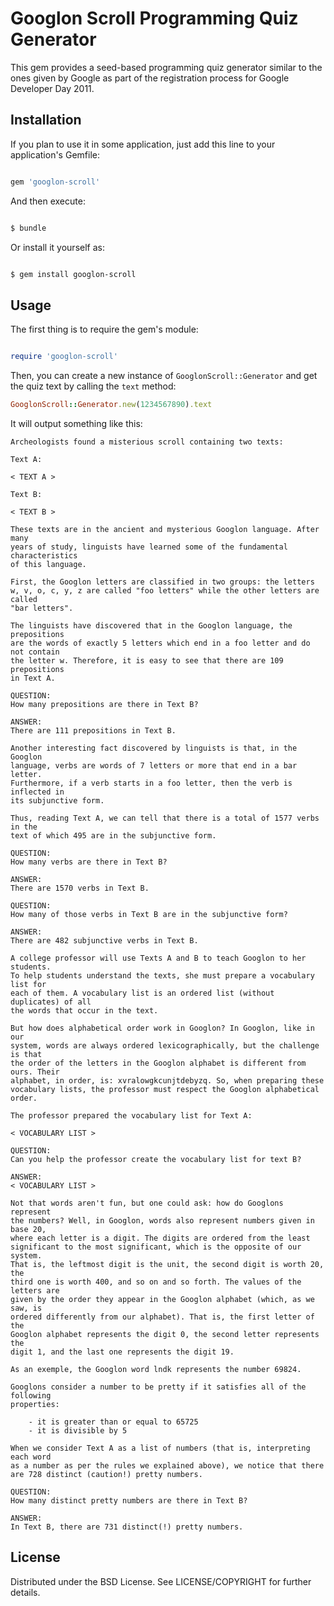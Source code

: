 # Googlon Scroll Programming Quiz Generator

This gem provides a seed-based programming quiz generator similar to the ones
given by Google as part of the registration process for Google Developer Day
2011.


## Installation

If you plan to use it in some application, just add this line to your
application's Gemfile:

````ruby

gem 'googlon-scroll'
````

And then execute:

````bash

$ bundle
````

Or install it yourself as:

````bash

$ gem install googlon-scroll
````

## Usage

The first thing is to require the gem's module:

````ruby

require 'googlon-scroll'
````

Then, you can create a new instance of `GooglonScroll::Generator` and
get the quiz text by calling the `text` method:

````ruby
GooglonScroll::Generator.new(1234567890).text
````

It will output something like this:

    Archeologists found a misterious scroll containing two texts:

    Text A:

    < TEXT A >

    Text B:

    < TEXT B >

    These texts are in the ancient and mysterious Googlon language. After many
    years of study, linguists have learned some of the fundamental characteristics
    of this language.

    First, the Googlon letters are classified in two groups: the letters
    w, v, o, c, y, z are called "foo letters" while the other letters are called
    "bar letters".

    The linguists have discovered that in the Googlon language, the prepositions
    are the words of exactly 5 letters which end in a foo letter and do not contain
    the letter w. Therefore, it is easy to see that there are 109 prepositions
    in Text A.

    QUESTION:
    How many prepositions are there in Text B?

    ANSWER:
    There are 111 prepositions in Text B.

    Another interesting fact discovered by linguists is that, in the Googlon
    language, verbs are words of 7 letters or more that end in a bar letter.
    Furthermore, if a verb starts in a foo letter, then the verb is inflected in
    its subjunctive form.

    Thus, reading Text A, we can tell that there is a total of 1577 verbs in the
    text of which 495 are in the subjunctive form.

    QUESTION:
    How many verbs are there in Text B?

    ANSWER:
    There are 1570 verbs in Text B.

    QUESTION:
    How many of those verbs in Text B are in the subjunctive form?

    ANSWER:
    There are 482 subjunctive verbs in Text B.

    A college professor will use Texts A and B to teach Googlon to her students.
    To help students understand the texts, she must prepare a vocabulary list for
    each of them. A vocabulary list is an ordered list (without duplicates) of all
    the words that occur in the text.

    But how does alphabetical order work in Googlon? In Googlon, like in our
    system, words are always ordered lexicographically, but the challenge is that
    the order of the letters in the Googlon alphabet is different from ours. Their
    alphabet, in order, is: xvralowgkcunjtdebyzq. So, when preparing these
    vocabulary lists, the professor must respect the Googlon alphabetical order.

    The professor prepared the vocabulary list for Text A:

    < VOCABULARY LIST >

    QUESTION:
    Can you help the professor create the vocabulary list for text B?

    ANSWER:
    < VOCABULARY LIST >

    Not that words aren't fun, but one could ask: how do Googlons represent
    the numbers? Well, in Googlon, words also represent numbers given in base 20,
    where each letter is a digit. The digits are ordered from the least
    significant to the most significant, which is the opposite of our system.
    That is, the leftmost digit is the unit, the second digit is worth 20, the
    third one is worth 400, and so on and so forth. The values of the letters are
    given by the order they appear in the Googlon alphabet (which, as we saw, is
    ordered differently from our alphabet). That is, the first letter of the
    Googlon alphabet represents the digit 0, the second letter represents the
    digit 1, and the last one represents the digit 19.

    As an exemple, the Googlon word lndk represents the number 69824.

    Googlons consider a number to be pretty if it satisfies all of the following
    properties:

        - it is greater than or equal to 65725
        - it is divisible by 5

    When we consider Text A as a list of numbers (that is, interpreting each word
    as a number as per the rules we explained above), we notice that there
    are 728 distinct (caution!) pretty numbers.

    QUESTION:
    How many distinct pretty numbers are there in Text B?

    ANSWER:
    In Text B, there are 731 distinct(!) pretty numbers.


## License

Distributed under the BSD License. See LICENSE/COPYRIGHT for further details.

